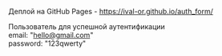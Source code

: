 Деплой на GitHub Pages - https://ival-or.github.io/auth_form/

Пользователь для успешной аутентификации\
email: "hello@gmail.com"\
password: "123qwerty"
